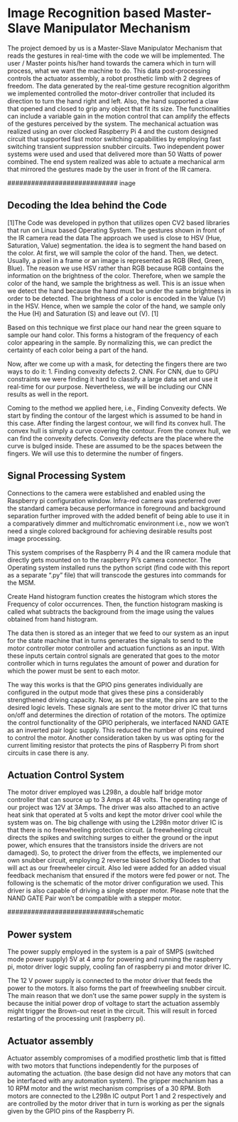 # Image Recognition based Master-Slave Manipulator Mechanism

 The project demoed by us is a Master-Slave Manipulator Mechanism that reads the gestures in real-time with the code we will be implemented. The user / Master points his/her hand towards the camera which in turn will process, what we want the machine to do. This data post-processing controls the actuator assembly, a robot prosthetic limb with 2 degrees of freedom. The data generated by the real-time gesture recognition algorithm we implemented controlled the motor-driver controller that included its direction to turn the hand right and left. Also, the hand supported a claw that opened and closed to grip any object that fit its size. The functionalities can include a variable gain in the motion control that can amplify the effects of the gestures perceived by the system. The mechanical actuation was realized using an over clocked Raspberry Pi 4 and the custom designed circuit that supported fast motor switching capabilities by employing fast switching transient suppression snubber circuits. Two independent power systems were used and used that delivered more than 50 Watts of power combined. The end system realized was able to actuate a mechanical arm that mirrored the gestures made by the user in front of the IR camera.

 ############################ inage

## Decoding the Idea behind the Code
[1]The Code was developed in python that utilizes open CV2 based libraries that run on Linux based Operating System. The gestures shown in front of the IR camera read the data
The approach we used is close to HSV (Hue, Saturation, Value) segmentation. the idea is to segment the hand based on the color. At first, we will sample the color of the hand. Then, we detect. Usually, a pixel in a frame or an image is represented as RGB (Red, Green, Blue). The reason we use HSV rather than RGB because RGB contains the information on the brightness of the color. Therefore, when we sample the color of the hand, we sample the brightness as well. This is an issue when we detect the hand because the hand must be under the same brightness in order to be detected. The brightness of a color is encoded in the Value (V) in the HSV. Hence, when we sample the color of the hand, we sample only the Hue (H) and Saturation (S) and leave out (V). [1]

Based on this technique we first place our hand near the green square to sample our hand color. This forms a histogram of the frequency of each color appearing in the sample. By normalizing this, we can predict the certainty of each color being a part of the hand.

Now, after we come up with a mask, for detecting the fingers there are two ways to do it: 1. Finding convexity defects 2. CNN. For CNN, due to GPU constraints we were finding it hard to classify a large data set and use it real-time for our purpose. Nevertheless, we will be including our CNN results as well in the report. 

Coming to the method we applied here, i.e., Finding Convexity defects. We start by finding the contour of the largest which is assumed to be hand in this case. After finding the largest contour, we will find its convex hull. The convex hull is simply a curve covering the contour. From the convex hull, we can find the convexity defects. Convexity defects are the place where the curve is bulged inside. These are assumed to be the spaces between the fingers. We will use this to determine the number of fingers. 

## Signal Processing System 

Connections to the camera were established and enabled using the Raspberry pi configuration window. Infra-red camera was preferred over the standard camera because performance in foreground and background separation further improved with the added benefit of being able to use it in a comparatively dimmer and multichromatic environment i.e., now we won’t need a single colored background for achieving desirable results post image processing. 

This system comprises of the Raspberry Pi 4 and the IR camera module that directly gets mounted on to the raspberry Pi’s camera connector. The Operating system installed runs the python script (find code with this report as a separate “.py” file) that will transcode the gestures into commands for the MSM.

Create Hand histogram function creates the histogram which stores the Frequency of color occurrences. Then, the function histogram masking is called what subtracts the background from the image using the values obtained from hand histogram.

The data then is stored as an integer that we feed to our system as an input for the state machine that in turns generates the signals to send to the motor controller motor controller and actuation functions as an input. With these inputs certain control signals are generated that goes to the motor controller which in turns regulates the amount of power and duration for which the power must be sent to each motor. 

The way this works is that the GPIO pins generates individually are configured in the output mode that gives these pins a considerably strengthened driving capacity. Now, as per the state, the pins are set to the desired logic levels. These signals are sent to the motor driver IC that turns on/off and determines the direction of rotation of the motors. 
The optimize the control functionality of the GPIO peripherals, we interfaced NAND GATE as an inverted pair logic supply. This reduced the number of pins required to control the motor. Another consideration taken by us was opting for the current limiting resistor that protects the pins of Raspberry Pi from short circuits in case there is any.

## Actuation Control System

The motor driver employed was L298n, a double half bridge motor controller that can source up to 3 Amps at 48 volts. The operating range of our project was 12V at 3Amps. The driver was also attached to an active heat sink that operated at 5 volts and kept the motor driver cool while the system was on. The big challenge with using the L298n motor driver IC is that there is no freewheeling protection circuit. (a freewheeling circuit directs the spikes and switching surges to either the ground or the input power, which ensures that the transistors inside the drivers are not damaged). So, to protect the driver from the effects, we implemented our own snubber circuit, employing 2 reverse biased Schottky Diodes to that will act as our freewheeler circuit. Also led were added for an added visual feedback mechanism that ensured if the motors were fed power or not. The following is the schematic of the motor driver configuration we used. This driver is also capable of driving a single stepper motor. Please note that the NAND GATE Pair won’t be compatible with a stepper motor.

###########################schematic

## Power system

The power supply employed in the system is a pair of SMPS (switched mode power supply) 5V at 4 amp for powering and running the raspberry pi, motor driver logic supply, cooling fan of raspberry pi and motor driver IC.

The 12 V power supply is connected to the motor driver that feeds the power to the motors. It also forms the part of freewheeling snubber circuit.
The main reason that we don’t use the same power supply in the system is because the initial power drop of voltage to start the actuation assembly might trigger the Brown-out reset in the circuit. This will result in forced restarting of the processing unit (raspberry pi).

## Actuator assembly

Actuator assembly compromises of a modified prosthetic limb that is fitted with two motors that functions independently for the purposes of automating the actuation. (the base design did not have any motors that can be interfaced with any automation system). The gripper mechanism has a 10 RPM motor and the wrist mechanism comprises of a 30 RPM. Both motors are connected to the L298n IC output Port 1 and 2 respectively and are controlled by the motor driver that in turn is working as per the signals given by the GPIO pins of the Raspberry Pi. 
